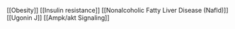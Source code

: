 [[Obesity]]
[[Insulin resistance]]
[[Nonalcoholic Fatty Liver Disease (Nafld)]]
[[Ugonin J]]
[[Ampk/akt Signaling]]
